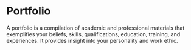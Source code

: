 # Portfolio
A portfolio is a compilation of academic and professional materials that exemplifies your beliefs, skills, qualifications, education, training, and experiences. 
It provides insight into your personality and work ethic.
